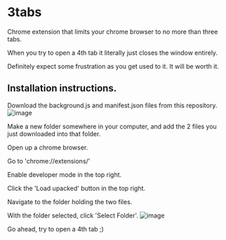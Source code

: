 # 3tabs
Chrome extension that limits your chrome browser to no more than three tabs.

When you try to open a 4th tab it literally just closes the window entirely.

Definitely expect some frustration as you get used to it. It will be worth it.

## Installation instructions. 
Download the background.js and manifest.json files from this repository.
![image](https://github.com/user-attachments/assets/c189f7d0-6c02-48ab-a150-704cd161a1f5)

Make a new folder somewhere in your computer, and add the 2 files you just downloaded into that folder.

Open up a chrome browser. 

Go to 'chrome://extensions/'

Enable developer mode in the top right. 

Click the 'Load upacked' button in the top right. 

Navigate to the folder holding the two files. 

With the folder selected, click 'Select Folder'.
![image](https://github.com/user-attachments/assets/f6abf6e1-f28d-431c-82a7-687c9ca7f440)

Go ahead, try to open a 4th tab ;)

